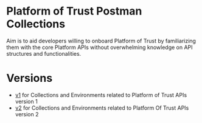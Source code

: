 # Platform of Trust Postman Collections
Aim is to aid developers willing to onboard Platform of Trust by familiarizing them with the core Platform APIs without overwhelming knowledge on API structures and functionalities.

# Versions
- [v1](https://github.com/PlatformOfTrust/rest-client-packages/tree/master/postman/v1) for Collections and Environments related to Platform of Trust APIs version 1
- [v2](https://github.com/PlatformOfTrust/rest-client-packages/tree/master/postman/v2) for Collections and Environments related to Platform Of Trust APIs version 2
